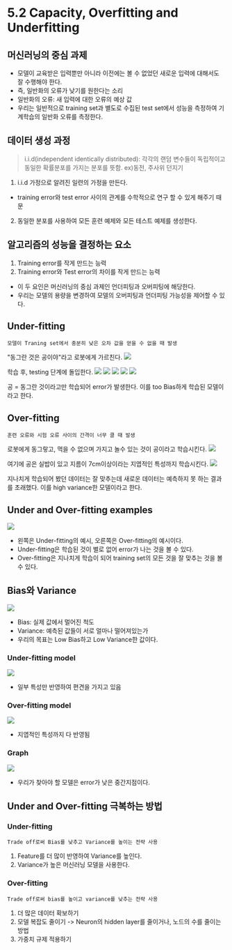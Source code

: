 # 5.2 Capacity, Overfitting and Underfitting
## 머신러닝의 중심 과제
- 모델이 교육받은 입력뿐만 아니라 이전에는 볼 수 없었던 새로운 입력에 대해서도 잘 수행해야 한다.
- 즉, 일반화의 오류가 낮기를 원한다는 소리
- 일반화의 오류: 새 입력에 대한 오류의 예상 값
- 우리는 일반적으로 training set과 별도로 수집된 test set에서 성능을 측정하여 기계학습의 일반화 오류를 측정한다.

## 데이터 생성 과정
> i.i.d(independent identically distributed): 각각의 랜덤 변수들이 독립적이고 동일한 확률분포를 가지는 분포를 뜻함. ex)동전, 주사위 던지기

1. i.i.d 가정으로 알려진 일련의 가정을 만든다.
- training error와 test error 사이의 관계를 수학적으로 연구 할 수 있게 해주기 때문

2. 동일한 분포를 사용하여 모든 훈련 예제와 모든 테스트 예제를 생성한다.

## 알고리즘의 성능을 결정하는 요소
1. Training error를 작게 만드는 능력
2. Training error와 Test error의 차이를 작게 만드는 능력

- 이 두 요인은 머신러닝의 중심 과제인 언더피팅과 오버피팅에 해당한다.
- 우리는 모델의 용량을 변경하여 모델의 오버피팅과 언더피팅 가능성을 제어할 수 있다.

## Under-fitting
```
모델이 Traning set에서 충분히 낮은 오차 값을 얻을 수 없을 때 발생
```
"동그란 것은 공이야"라고 로봇에게 가르친다.
![](https://t1.daumcdn.net/cfile/tistory/99E311435B76CC931C)

학습 후, testing 단계에 돌입한다.
![](https://t1.daumcdn.net/cfile/tistory/9953B0385B76CC9411)
![](https://t1.daumcdn.net/cfile/tistory/99FBF5335B76CC9503)
![](https://t1.daumcdn.net/cfile/tistory/99DBD0435B76CC951D)
![](https://t1.daumcdn.net/cfile/tistory/99DD5C4B5B76CC9608)
![](https://t1.daumcdn.net/cfile/tistory/9945E5485B76CC962B)

공 = 동그란 것이라고만 학습되어 error가 발생한다. 이를 too Bias하게 학습된 모델이라고 한다.

## Over-fitting
```
훈련 오류와 시험 오류 사이의 간격이 너무 클 때 발생
```
로봇에게 동그랗고, 먹을 수 없으며 가지고 놀수 있는 것이 공이라고 학습시킨다.
![](https://t1.daumcdn.net/cfile/tistory/995481455B76CC972F)

여기에 공은 실밥이 있고 지름이 7cm이상이라는 지엽적인 특성까지 학습시킨다.
![](https://t1.daumcdn.net/cfile/tistory/99AD89485B76CC9724)

지나치게 학습되어 봤던 데이터는 잘 맞추는데 새로운 데이터는 예측하지 못 하는 결과를 초래했다.
이를 high variance한 모델이라고 한다.

## Under and Over-fitting examples
![](https://i.ytimg.com/vi/dBLZg-RqoLg/maxresdefault.jpg)
- 왼쪽은 Under-fitting의 예시, 오른쪽은 Over-fitting의 예시이다.
- Under-fitting은 학습된 것이 별로 없어 error가 나는 것을 볼 수 있다.
- Over-fitting은 지나치게 학습이 되어 training set의 모든 것을 잘 맞추는 것을 볼 수 있다.

## Bias와 Variance
![](https://t1.daumcdn.net/cfile/tistory/994531365B76CC9801)
- Bias: 실제 값에서 멀어진 척도
- Variance: 예측된 값들이 서로 얼마나 떨어져있는가
- 우리의 목표는 Low Bias하고 Low Variance한 값이다.

### Under-fitting model
![](https://t1.daumcdn.net/cfile/tistory/993980415B76CC9815)
- 일부 특성만 반영하여 편견을 가지고 있음

### Over-fitting model
![](https://t1.daumcdn.net/cfile/tistory/99ED6E335B76CC992C)
- 지엽적인 특성까지 다 반영됨

### Graph
![](https://t1.daumcdn.net/cfile/tistory/99A8AC435B76CC9C20)
- 우리가 찾아야 할 모델은 error가 낮은 중간지점이다.

## Under and Over-fitting 극복하는 방법
### Under-fitting
```
Trade off로써 Bias를 낮추고 Variance를 높이는 전략 사용
```
1. Feature를 더 많이 반영하여 Variance를 높인다.
2. Variance가 높은 머신러닝 모델을 사용한다.

### Over-fitting
```
Trade off로써 bias를 높이고 variance를 낮추는 전략 사용
```
1. 더 많은 데이터 확보하기
2. 모델 복잡도 줄이기
-> Neuron의 hidden  layer를 줄이거나, 노드의 수를 줄이는 방법
3. 가중치 규제 적용하기
